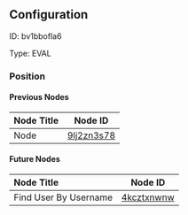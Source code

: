 # 
## Configuration
ID:  bv1bbofla6

Type: EVAL 








### Position

#### Previous Nodes
| Node Title | Node ID |
| :------------- | ------------ |
| Node | [9lj2zn3s78](./9lj2zn3s78.md) | 
 
 #### Future Nodes
| Node Title | Node ID |
| :------------- | ------------ |
| Find User By Username |[4kcztxnwnw](./4kcztxnwnw.md) | 
